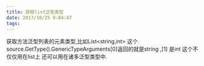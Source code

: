 ```yaml
---
title: 获取list泛型类型
date: 2017/10/25 9:04:47
tags:
---
```



获取方法泛型列表的元素类型,比如List<string,int>  这个 source.GetType().GenericTypeArguments[0]返回的就是string ,[1] 是int 这个不仅仅用在list上 还可以用在诸多泛型类型中.

  

